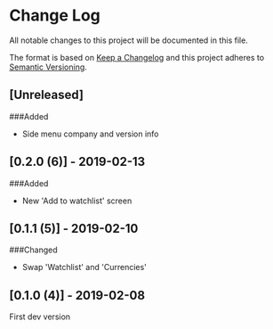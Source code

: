 # Change Log
All notable changes to this project will be documented in this file.

The format is based on [Keep a Changelog](http://keepachangelog.com/)
and this project adheres to [Semantic Versioning](http://semver.org/).

## [Unreleased]
###Added
- Side menu company and version info

## [0.2.0 (6)] - 2019-02-13
###Added
- New 'Add to watchlist' screen

## [0.1.1 (5)] - 2019-02-10
###Changed
- Swap 'Watchlist' and 'Currencies'

## [0.1.0 (4)] - 2019-02-08
First dev version 
